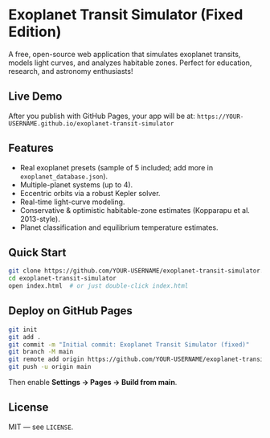 # Exoplanet Transit Simulator (Fixed Edition)

A free, open-source web application that simulates exoplanet transits, models light curves, and analyzes habitable zones. Perfect for education, research, and astronomy enthusiasts!

## Live Demo
After you publish with GitHub Pages, your app will be at:
`https://YOUR-USERNAME.github.io/exoplanet-transit-simulator`

## Features
- Real exoplanet presets (sample of 5 included; add more in `exoplanet_database.json`).
- Multiple-planet systems (up to 4).
- Eccentric orbits via a robust Kepler solver.
- Real-time light-curve modeling.
- Conservative & optimistic habitable-zone estimates (Kopparapu et al. 2013-style).
- Planet classification and equilibrium temperature estimates.

## Quick Start
```bash
git clone https://github.com/YOUR-USERNAME/exoplanet-transit-simulator.git
cd exoplanet-transit-simulator
open index.html  # or just double-click index.html
```

## Deploy on GitHub Pages
```bash
git init
git add .
git commit -m "Initial commit: Exoplanet Transit Simulator (fixed)"
git branch -M main
git remote add origin https://github.com/YOUR-USERNAME/exoplanet-transit-simulator.git
git push -u origin main
```
Then enable **Settings → Pages → Build from main**.

## License
MIT — see `LICENSE`.
